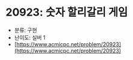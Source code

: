 # 20923: 숫자 할리갈리 게임

- 분류: 구현
- 난이도: 실버 1
- [https://www.acmicpc.net/problem/20923](https://www.acmicpc.net/problem/20923)